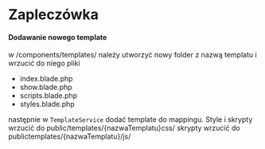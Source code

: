 # Zapleczówka

#### Dodawanie nowego template
w /components/templates/
należy utworzyć nowy folder z nazwą templatu i wrzucić do niego pliki 

- index.blade.php
- show.blade.php
- scripts.blade.php
- styles.blade.php

następnie w `TemplateService` dodać template do mappingu.
Style i skrypty wrzucić do public/templates/{nazwaTemplatu}css/
        skrypty wrzucić do publictemplates/{nazwaTemplatu}/js/
